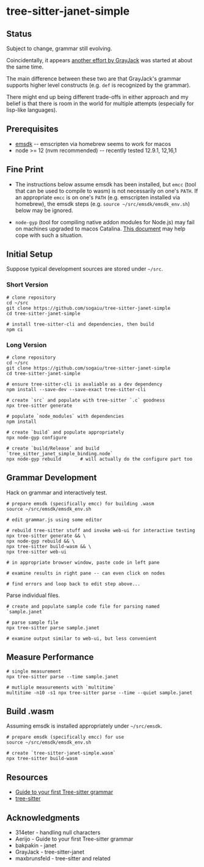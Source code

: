 # tree-sitter-janet-simple

## Status

Subject to change, grammar still evolving.

Coincidentally, it appears [another effort by GrayJack](https://github.com/GrayJack/tree-sitter-janet/) was started at about the same time.

The main difference between these two are that GrayJack's grammar supports higher level constructs (e.g. `def` is recognized by the grammar).

There might end up being different trade-offs in either approach and my belief is that there is room in the world for multiple attempts (especially for lisp-like languages).

## Prerequisites

* [emsdk](https://emscripten.org/docs/getting_started/downloads.html#installation-instructions) -- emscripten via homebrew seems to work for macos
* node >= 12 (nvm recommended) -- recently tested 12.9.1, 12,16,1

## Fine Print

* The instructions below assume emsdk has been installed, but `emcc` (tool that can be used to compile to wasm) is not necessarily on one's `PATH`.  If an appropriate `emcc` is on one's `PATH` (e.g. emscripten installed via homebrew), the emsdk steps (e.g. `source ~/src/emsdk/emsdk_env.sh`) below may be ignored.

* `node-gyp` (tool for compiling native addon modules for Node.js) may fail on machines upgraded to macos Catalina. [This document](https://github.com/nodejs/node-gyp/blob/master/macOS_Catalina.md) may help cope with such a situation.

## Initial Setup

Suppose typical development sources are stored under `~/src`.

### Short Version

```
# clone repository
cd ~/src
git clone https://github.com/sogaiu/tree-sitter-janet-simple
cd tree-sitter-janet-simple

# install tree-sitter-cli and dependencies, then build
npm ci
```

### Long Version

```
# clone repository
cd ~/src
git clone https://github.com/sogaiu/tree-sitter-janet-simple
cd tree-sitter-janet-simple

# ensure tree-sitter-cli is avaliable as a dev dependency
npm install --save-dev --save-exact tree-sitter-cli

# create `src` and populate with tree-sitter `.c` goodness
npx tree-sitter generate

# populate `node_modules` with dependencies
npm install

# create `build` and populate appropriately
npx node-gyp configure

# create `build/Release` and build `tree_sitter_janet_simple_binding.node`
npx node-gyp rebuild       # will actually do the configure part too
```

## Grammar Development

Hack on grammar and interactively test.

```
# prepare emsdk (specifically emcc) for building .wasm
source ~/src/emsdk/emsdk_env.sh

# edit grammar.js using some editor

# rebuild tree-sitter stuff and invoke web-ui for interactive testing
npx tree-sitter generate && \
npx node-gyp rebuild && \
npx tree-sitter build-wasm && \
npx tree-sitter web-ui

# in appropriate browser window, paste code in left pane

# examine results in right pane -- can even click on nodes

# find errors and loop back to edit step above...
```

Parse individual files.

```
# create and populate sample code file for parsing named `sample.janet`

# parse sample file
npx tree-sitter parse sample.janet

# examine output similar to web-ui, but less convenient
```

## Measure Performance

```
# single measurement
npx tree-sitter parse --time sample.janet

# mutliple measurements with `multitime`
multitime -n10 -s1 npx tree-sitter parse --time --quiet sample.janet
```

## Build .wasm

Assuming emsdk is installed appropriately under `~/src/emsdk`.

```
# prepare emsdk (specifically emcc) for use
source ~/src/emsdk/emsdk_env.sh

# create `tree-sitter-janet-simple.wasm`
npx tree-sitter build-wasm
```

## Resources

* [Guide to your first Tree-sitter grammar](https://gist.github.com/Aerijo/df27228d70c633e088b0591b8857eeef)
* [tree-sitter](http://tree-sitter.github.io/tree-sitter/)

## Acknowledgments

* 314eter - handling null characters
* Aerijo - Guide to your first Tree-sitter grammar
* bakpakin - janet
* GrayJack - tree-sitter-janet
* maxbrunsfeld - tree-sitter and related
